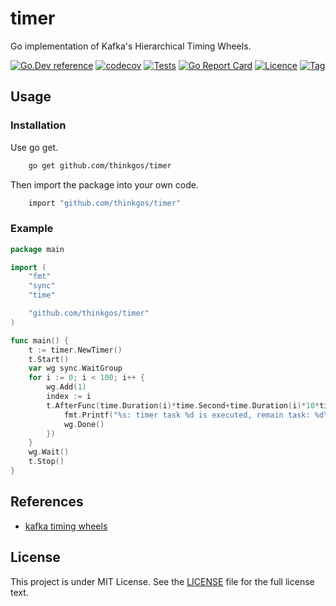 # timer

Go implementation of Kafka's Hierarchical Timing Wheels.

[![Go.Dev reference](https://img.shields.io/badge/go.dev-reference-blue?logo=go&logoColor=white)](https://pkg.go.dev/github.com/thinkgos/timer?tab=doc)
[![codecov](https://codecov.io/gh/thinkgos/timer/branch/main/graph/badge.svg)](https://codecov.io/gh/thinkgos/timer)
[![Tests](https://github.com/thinkgos/timer/actions/workflows/ci.yml/badge.svg)](https://github.com/thinkgos/timer/actions/workflows/ci.yml)
[![Go Report Card](https://goreportcard.com/badge/github.com/thinkgos/timer)](https://goreportcard.com/report/github.com/thinkgos/timer)
[![Licence](https://img.shields.io/github/license/thinkgos/timer)](https://raw.githubusercontent.com/thinkgos/timer/main/LICENSE)
[![Tag](https://img.shields.io/github/v/tag/thinkgos/timer)](https://github.com/thinkgos/timer/tags)

## Usage

### Installation

Use go get.

```bash
    go get github.com/thinkgos/timer
```

Then import the package into your own code.

```bash
    import "github.com/thinkgos/timer"
```

### Example

[embedmd]:# (examples/main.go go)
```go
package main

import (
	"fmt"
	"sync"
	"time"

	"github.com/thinkgos/timer"
)

func main() {
	t := timer.NewTimer()
	t.Start()
	var wg sync.WaitGroup
	for i := 0; i < 100; i++ {
		wg.Add(1)
		index := i
		t.AfterFunc(time.Duration(i)*time.Second+time.Duration(i)*10*time.Millisecond, func() {
			fmt.Printf("%s: timer task %d is executed, remain task: %d\n", time.Now().String(), index, t.TaskCounter())
			wg.Done()
		})
	}
	wg.Wait()
	t.Stop()
}
```

## References

- [kafka timing wheels](https://github.com/apache/kafka/tree/trunk/server-common/src/main/java/org/apache/kafka/server/util/timer)

## License

This project is under MIT License. See the [LICENSE](LICENSE) file for the full license text.
